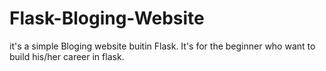 # Flask-Bloging-Website
it's a simple Bloging website buitin Flask. It's for the beginner who want to build his/her career in flask. 
